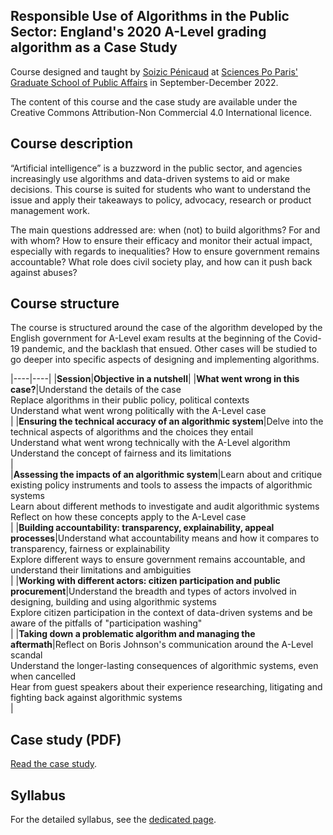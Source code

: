 <meta property="og:image" content="imagepreview.png" />
<meta property="twitter:image" content="imagepreview.png" />

## Responsible Use of Algorithms in the Public Sector: England's 2020 A-Level grading algorithm as a Case Study

Course designed and taught by [Soizic Pénicaud](https://twitter.com/soizicpenicaud) at [Sciences Po Paris' Graduate School of Public Affairs](https://www.sciencespo.fr/public/en.html) in September-December 2022.

The content of this course and the case study are available under the Creative Commons Attribution-Non Commercial 4.0 International licence. 

## Course description

“Artificial intelligence” is a buzzword in the public sector, and agencies increasingly use algorithms and data-driven systems to aid or make decisions. This course is suited for students who want to understand the issue and apply their takeaways to policy, advocacy, research or product management work.

The main questions addressed are: when (not) to build algorithms? For and with whom? How to
ensure their efficacy and monitor their actual impact, especially with regards to inequalities? How to ensure government remains accountable? What role does civil society play, and how can it push back against abuses? 

## Course structure

The course is structured around the case of the algorithm developed by the English government for A-Level exam
results at the beginning of the Covid-19 pandemic, and the backlash that ensued. Other cases will be
studied to go deeper into specific aspects of designing and implementing algorithms.

|----|----|
|**Session**|**Objective in a nutshell**|
|**What went wrong in this case?**|Understand the details of the case <br> Replace algorithms in their public policy, political contexts <br> Understand what went wrong politically with the A-Level case <br>|
|**Ensuring the technical accuracy of an algorithmic system**|Delve into the technical aspects of algorithms and the choices they entail <br> Understand what went wrong technically with the A-Level algorithm<br> Understand the concept of fairness and its limitations <br>|  
|**Assessing the impacts of an algorithmic system**|Learn about and critique existing policy instruments and tools to assess the impacts of algorithmic systems <br> Learn about different methods to investigate and audit algorithmic systems <br> Reflect on how these concepts apply to the A-Level case <br>|
|**Building accountability: transparency, explainability, appeal processes**|Understand what accountability means and how it compares to transparency, fairness or explainability <br> Explore different ways to ensure government remains accountable, and understand their limitations and ambiguities <br>|
|**Working with different actors: citizen participation and public procurement**|Understand the breadth and types of actors involved in designing, building and using algorithmic systems <br>Explore citizen participation in the context of data-driven systems and be aware of the pitfalls of "participation washing" <br>|
|**Taking down a problematic algorithm and managing the aftermath**|Reflect on Boris Johnson's communication around the A-Level scandal <br> Understand the longer-lasting consequences of algorithmic systems, even when cancelled <br> Hear from guest speakers about their experience researching, litigating and fighting back against algorithmic systems <br>|

## Case study (PDF)

[Read the case study](/2022-casestudy-algo.md).

## Syllabus

For the detailed syllabus, see the [dedicated page](/syllabus.md). 
